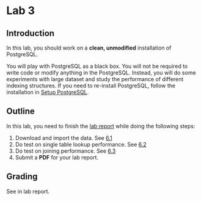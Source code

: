 # Lab 3

## Introduction

In this lab, you should work on a **clean, unmodified** installation of PostgreSQL.

You will play with PostgreSQL as a black box. You will not be required to write code or modify anything in the PostgreSQL. Instead, you will do some experiments with large dataset and study the performance of different indexing structures. If you need to re-install PostgreSQL, follow the installation in [Setup PostgreSQL](./setup.md).

## Outline
In this lab, you need to finish the [lab report]() while doing the following steps:
1. Download and import the data. See [6.1](./lab3-1.md)
2. Do test on single table lookup performance. See [6.2](./lab3-2.md)
3. Do test on joining performance. See [6.3](./lab3-3.md)
4. Submit a **PDF** for your lab report. 

## Grading
See in lab report. 